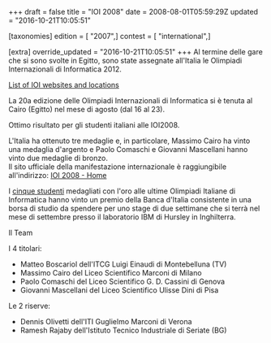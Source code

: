 +++
draft = false
title = "IOI 2008"
date = 2008-08-01T05:59:29Z
updated = "2016-10-21T10:05:51"

[taxonomies]
edition = [ "2007",]
contest = [ "international",]

[extra]
override_updated = "2016-10-21T10:05:51"
+++
Al termine delle gare che si sono svolte in Egitto, sono state assegnate all'Italia le Olimpiadi Internazionali di Informatica 2012.

[List of IOI websites and locations](http://en.wikipedia.org/wiki/International_Olympiad_in_Informatics#List_of_IOI_websites_and_locations)

La 20a edizione delle Olimpiadi Internazionali di Informatica si è tenuta al Cairo (Egitto) nel mese di agosto (dal 16 al 23).

Ottimo risultato per gli studenti italiani alle IOI2008.

L'Italia ha ottenuto tre medaglie e, in particolare, Massimo Cairo ha vinto una medaglia d'argento e Paolo Comaschi e Giovanni Mascellani hanno vinto due medaglie di bronzo.<br/>Il sito ufficiale della manifestazione internazionale è raggiungibile all'indirizzo: [IOI 2008 - Home](http://www.ioi2008.org/)

I [cinque studenti](olimpiadiItaliane/medagliati.htm) medagliati con l'oro alle ultime Olimpiadi Italiane di Informatica hanno vinto un premio della Banca d'Italia consistente in una borsa di studio da spendere per uno stage di due settimane che si terrà nel mese di settembre presso il laboratorio IBM di Hursley in Inghilterra.

Il Team

I 4 titolari:

* Matteo Boscariol dell'ITCG Luigi Einaudi di Montebelluna (TV)
* Massimo Cairo del Liceo Scientifico Marconi di Milano
* Paolo Comaschi del Liceo Scientifico G. D. Cassini di Genova
* Giovanni Mascellani del Liceo Scientifico Ulisse Dini di Pisa

Le 2 riserve:

* Dennis Olivetti dell'ITI Guglielmo Marconi di Verona
* Ramesh Rajaby dell'Istituto Tecnico Industriale di Seriate (BG)
